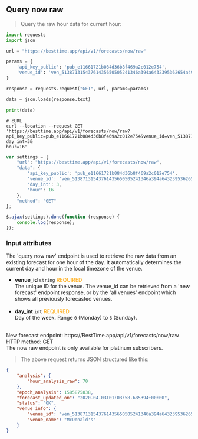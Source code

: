 ## Query now raw

> Query the raw hour data for current hour:

```python
import requests
import json

url = "https://besttime.app/api/v1/forecasts/now/raw"

params = {
    'api_key_public': 'pub_e11661721b084d36b8f469a2c012e754',
    'venue_id': 'ven_51387131543761435650505241346a394a6432395362654a496843'
}

response = requests.request("GET", url, params=params)

data = json.loads(response.text)

print(data)
```

```shell
# cURL
curl --location --request GET 'https://besttime.app/api/v1/forecasts/now/raw?api_key_public=pub_e11661721b084d36b8f469a2c012e754&venue_id=ven_51387131543761435650505241346a394a6432395362654a496843&
day_int=3&
hour=16'
```

```javascript
var settings = {
    "url": "https://besttime.app/api/v1/forecasts/now/raw",
    "data": {
        'api_key_public': 'pub_e11661721b084d36b8f469a2c012e754',
        'venue_id': 'ven_51387131543761435650505241346a394a6432395362654a496843',
        'day_int': 3,
        'hour': 16
    },
    "method": "GET"
};

$.ajax(settings).done(function (response) {
    console.log(response);
});
```

### Input attributes

The 'query now raw' endpoint is used to retrieve the raw data from an existing forecast for one hour of the day. It automatically determines the current day and hour in the local timezone of the venue.

- **venue_id** `string` <span style="color:orange">REQUIRED</span>  
 The unique ID for the venue. The venue_id can be retrieved from a 'new forecast' endpoint response, or by the 'all venues' endpoint which shows all previously forecasted venues.  
 &nbsp; 
- **day_int** `int` <span style="color:orange">REQUIRED</span>  
 Day of the week. Range `0` (Monday) to `6` (Sunday).  
 &nbsp;

<aside class="notice">
New forecast endpoint: https://BestTime.app/api/v1/forecasts/now/raw
</aside>

<aside class="notice">
HTTP method: GET
</aside>

<aside class="warning">
The now raw endpoint is only available for platinum subscribers.
</aside>

> The above request returns JSON structured like this:

```json
{
    "analysis": {
        "hour_analysis_raw": 70
    },
    "epoch_analysis": 1585875838,
    "forecast_updated_on": "2020-04-03T01:03:58.685394+00:00",
    "status": "OK",
    "venue_info": {
        "venue_id": "ven_51387131543761435650505241346a394a6432395362654a496843",
        "venue_name": "McDonald's"
    }
}
```

